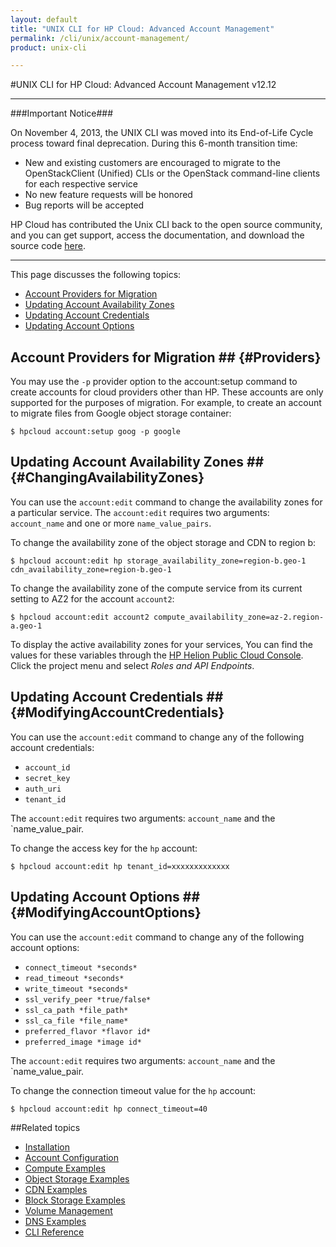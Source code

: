 ```yaml
---
layout: default
title: "UNIX CLI for HP Cloud: Advanced Account Management"
permalink: /cli/unix/account-management/
product: unix-cli

---
```

#UNIX CLI for HP Cloud: Advanced Account Management v12.12

___________________

###Important Notice###

On November 4, 2013, the UNIX CLI was moved into its End-of-Life Cycle process toward final deprecation. During this 6-month transition time:

* New and existing customers are encouraged to migrate to the OpenStackClient (Unified) CLIs or the OpenStack command-line clients for each respective service
* No new feature requests will be honored
* Bug reports will be accepted

HP Cloud has contributed the Unix CLI back to the open source community, and you can get support, access the documentation, and download the source code [here](https://github.com/hpcloud/unix_cli).

_________________________________________

This page discusses the following topics:

* [Account Providers for Migration](#Providers)
* [Updating Account Availability Zones](#ChangingAvailabilityZones)
* [Updating Account Credentials](#ModifyingAccountCredentials)
* [Updating Account Options](#ModifyingAccountOptions)

## Account Providers for Migration ## {#Providers}

You may use the `-p` provider option to the account:setup command to create accounts for cloud providers other than HP.  These accounts are only supported for the purposes of migration.  For example, to create an account to migrate files from Google object storage container:

    $ hpcloud account:setup goog -p google

## Updating Account Availability Zones ## {#ChangingAvailabilityZones}

You can use the `account:edit` command to change the availability zones for a particular service.  The `account:edit` requires two arguments: `account_name` and one or more `name_value_pairs`.

To change the availability zone of the object storage and CDN to region b:

    $ hpcloud account:edit hp storage_availability_zone=region-b.geo-1 cdn_availability_zone=region-b.geo-1

To change the availability zone of the compute service from its current setting to AZ2 for the account `account2`:

    $ hpcloud account:edit account2 compute_availability_zone=az-2.region-a.geo-1

To display the active availability zones for your services, You can find the values for these variables through the [HP Helion Public Cloud Console](https://horizon.hpcloud.com). Click the project menu and select *Roles and API Endpoints*.  

## Updating Account Credentials ## {#ModifyingAccountCredentials}

You can use the `account:edit` command to change any of the following account credentials:

* `account_id` 
* `secret_key`
* `auth_uri`
* `tenant_id`

The `account:edit` requires two arguments: `account_name` and the `name_value_pair.

To change the access key for the `hp` account:

    $ hpcloud account:edit hp tenant_id=xxxxxxxxxxxxx     

## Updating Account Options ## {#ModifyingAccountOptions}

You can use the `account:edit` command to change any of the following account options:

* `connect_timeout *seconds*`
* `read_timeout *seconds*`
* `write_timeout *seconds*`
* `ssl_verify_peer *true/false*`
* `ssl_ca_path *file_path*` 
* `ssl_ca_file *file_name*` 
* `preferred_flavor *flavor id* `
* `preferred_image *image id*`

The `account:edit` requires two arguments: `account_name` and the `name_value_pair.

To change the connection timeout value for the `hp` account:

    $ hpcloud account:edit hp connect_timeout=40


##Related topics

* [Installation](/cli/unix/install)
* [Account Configuration](/cli/unix/configuration)
* [Compute Examples](/cli/unix/compute)
* [Object Storage Examples](/cli/unix/object-storage)
* [CDN Examples](/cli/unix/cdn)
* [Block Storage Examples](/cli/unix/block-storage)
* [Volume Management](/block-storage/volume)
* [DNS Examples](/cli/unix/dns)
* [CLI Reference](/cli/unix/reference)
